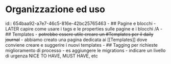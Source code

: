 # Organizzazione ed uso
id:: 654baa92-a7e7-46c5-816e-42bc25765463
	- ## Pagine e blocchi
		- LATER capire come usare i tags e le properties sulle pagine e i blocchi  /A
	- ## Templates
		- ~~potrebbe essere utile creare un #Templates per il daily journal~~
		- abbiamo creato una pagina dedicata ai [[Templates]] dove conviene creare e suggerire i nuovi templates
	- ## Tagging per richieste miglioramento di processo
		- es aggiungere le migrations
		- indicare un livello di urgenza NICE TO HAVE, MUST HAVE, etc